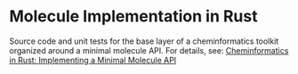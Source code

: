 # Molecule Implementation in Rust

Source code and unit tests for the base layer of a cheminformatics toolkit organized around a minimal molecule API. For details, see: [Cheminformatics in Rust: Implementing a Minimal Molecule API](https://depth-first.com/articles/2020/05/10/cheminformatics-in-rust-implementing-a-minimal-molecule-api/)

